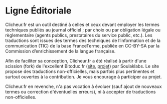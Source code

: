 Ligne Éditoriale
================

Clicheur.fr est un outil destiné à celles et ceux devant employer les termes techniques publiés au journal officiel ; par choix ou par obligation légale ou règlementaire (agents publics, prestataires du service public, etc.). Les traductions sont issues des termes des techniques de l’information et de la communication (TIC) de la base FranceTerme, publiée en CC-BY-SA par la Commission d’enrichissement de la langue française.

Afin de faciliter sa conception, Clicheur.fr a été réalisé à partir d'une scission (fork) de l'excellent Bitoduc.fr ([site](https://bitoduc.fr), [projet](https://github.com/soulaklabs/bitoduc.fr)) par Soulaklabs. Le site propose des traductions non-officielles, mais parfois plus pertinentes et surtout ouvertes à la contribution. Je vous encourage à participer au projet.

Clicheur.fr en revenche, n'a pas vocation à évoluer (sauf ajout de nouveaux termes ou correction d'éventuelles erreurs), ni à accepter de traductions non-officielles.
